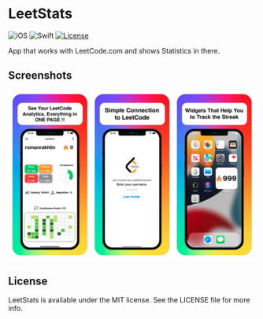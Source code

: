 # LeetStats

![iOS](https://img.shields.io/badge/iOS-10%20-blue)
![Swift](https://img.shields.io/badge/Swift-5-orange?logo=Swift&logoColor=white)
[![License](https://img.shields.io/github/license/romarakhlin/CoronaMap)](https://github.com/romarakhlin/CoronaMap/blob/master/LICENSE)

App that works with LeetCode.com and shows Statistics in there.

## Screenshots

![image](./image.png)

## License
LeetStats is available under the MIT license. See the LICENSE file for more info.
